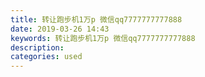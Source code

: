 ```yaml
---
title: 转让跑步机1万p 微信qq7777777777888
date: 2019-03-26 14:43
keywords: 转让跑步机1万p 微信qq7777777777888
description: 
categories: used
---
```

<td class="t_f" id="postmessage_3311680">

<img alt="" border="0" class="zoom" data-cf-modified-26155bb104d7a87fb68c877d-="" file="http://www.flw.ph/data/appbyme/upload/image/201903/26/OpaztyNtHImG.jpg" id="aimg_DoX8G" lazyloadthumb="1" onclick="" onmouseover="" src="http://www.flw.ph/data/appbyme/upload/image/201903/26/OpaztyNtHImG.jpg"/><br/>
<img alt="" border="0" class="zoom" data-cf-modified-26155bb104d7a87fb68c877d-="" file="http://www.flw.ph/data/appbyme/upload/image/201903/26/13TxuDvDXIzP.jpg" id="aimg_qn179" lazyloadthumb="1" onclick="" onmouseover="" src="http://www.flw.ph/data/appbyme/upload/image/201903/26/13TxuDvDXIzP.jpg"/><br/>
<img alt="" border="0" class="zoom" data-cf-modified-26155bb104d7a87fb68c877d-="" file="http://www.flw.ph/data/appbyme/upload/image/201903/26/wkantKNJAMKg.jpg" id="aimg_j330v" lazyloadthumb="1" onclick="" onmouseover="" src="http://www.flw.ph/data/appbyme/upload/image/201903/26/wkantKNJAMKg.jpg"/><br/>
<img alt="" border="0" class="zoom" data-cf-modified-26155bb104d7a87fb68c877d-="" file="http://www.flw.ph/data/appbyme/upload/image/201903/26/1xXAdWcLk2zy.jpg" id="aimg_J5Uzs" lazyloadthumb="1" onclick="" onmouseover="" src="http://www.flw.ph/data/appbyme/upload/image/201903/26/1xXAdWcLk2zy.jpg"/><br/>
</td>
